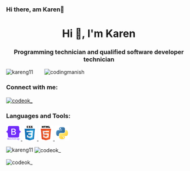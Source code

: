 ### Hi there, am Karen👋
<h1 align="center">Hi 👋, I'm Karen</h1>
<h3 align="center"> Programming technician and qualified software developer technician </h3>

<img align="right" alt="codingmanish" width="400" src="https://user-images.githubusercontent.com/55389276/140866485-8fb1c876-9a8f-4d6a-98dc-08c4981eaf70.gif">

<p align="left"> <img src="https://komarev.com/ghpvc/?username=codingmanish9&label=Profile%20views&color=0e75b6&style=flat" alt="kareng11" /> </p>


<h3 align="left">Connect with me:</h3>
<p align="left">
<a href="https://www.instagram.com/codeok_/" target="blank"><img align="center" src="https://raw.githubusercontent.com/rahuldkjain/github-profile-readme-generator/master/src/images/icons/Social/instagram.svg" alt="codeok_" height="30" width="40" /></a>
</p>

<h3 align="left">Languages and Tools:</h3>
<p align="left"> <a href="#" target="_blank" rel="noreferrer"> <img src="https://raw.githubusercontent.com/devicons/devicon/master/icons/bootstrap/bootstrap-plain-wordmark.svg" alt="bootstrap" width="40" height="40"/> </a> <a href="#" target="_blank" rel="noreferrer"> <img src="https://raw.githubusercontent.com/devicons/devicon/master/icons/css3/css3-original-wordmark.svg" alt="css3" width="40" height="40"/> </a> <a href="#" target="_blank" rel="noreferrer"> <img src="https://raw.githubusercontent.com/devicons/devicon/master/icons/html5/html5-original-wordmark.svg" alt="html5" width="40" height="40"/> </a> <a href="#" target="_blank" rel="noreferrer"> <img src="https://raw.githubusercontent.com/devicons/devicon/master/icons/python/python-original.svg" alt="python" width="40" height="40"/> </a> </p>

<p><img align="left" src="https://github-readme-stats.vercel.app/api?username=kareng11&show_icons=true&locale=en" alt="kareng11" /></p>

<p>&nbsp;<img align="center" src="https://github-readme-stats.vercel.app/api/top-langs?username=KarenG11&show_icons=true&locale=en&layout=compact" alt="codeok_" /></p>

<p><img align="center" src="https://github-readme-streak-stats.herokuapp.com/?user=KarenG11" alt="codeok_" /></p>

   
